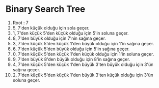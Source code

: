 # Binary Search Tree

1. Root : 7
2. 5, 7'den küçük olduğu için sola geçer.
3. 1, 7'den küçük 5'den küçük olduğu için 5'in soluna geçer.
4. 8, 7'den büyük olduğu için 7'nin sağına geçer.
5. 3, 7'den küçük 5'den küçük 1'den büyük olduğu için 1'in sağına geçer.
6. 6, 7'den küçük 5'den büyük olduğu için 5'in sağına geçer.
7. 0, 7'den küçük 5'den küçük 1'den küçük olduğu için 1'in soluna geçer.
8. 9, 7'den büyük 8'den büyük olduğu için 8'in sağına geçer.
9. 4, 7'den küçük 5'den küçük 1'den büyük 3'ten büyük olduğu için 3'ün sağına geçer.
10. 2, 7'den küçük 5'den küçük 1'den büyük 3'ten küçük olduğu için 3'ün soluna geçer.
